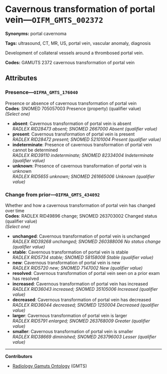 # Cavernous transformation of portal vein—`OIFM_GMTS_002372`

**Synonyms:** portal cavernoma

**Tags:** ultrasound, CT, MR, US, portal vein, vascular anomaly, diagnosis

Development of collateral vessels around a thrombosed portal vein.

**Codes:** GAMUTS 2372 cavernous transformation of portal vein

## Attributes

### Presence—`OIFMA_GMTS_176040`

Presence or absence of cavernous transformation of portal vein  
**Codes**: SNOMED 705057003 Presence (property) (qualifier value)  
*(Select one)*

- **absent**: Cavernous transformation of portal vein is absent  
_RADLEX RID28473 absent; SNOMED 2667000 Absent (qualifier value)_
- **present**: Cavernous transformation of portal vein is present  
_RADLEX RID28472 present; SNOMED 52101004 Present (qualifier value)_
- **indeterminate**: Presence of cavernous transformation of portal vein cannot be determined  
_RADLEX RID39110 indeterminate; SNOMED 82334004 Indeterminate (qualifier value)_
- **unknown**: Presence of cavernous transformation of portal vein is unknown  
_RADLEX RID5655 unknown; SNOMED 261665006 Unknown (qualifier value)_

### Change from prior—`OIFMA_GMTS_434092`

Whether and how a cavernous transformation of portal vein has changed over time  
**Codes**: RADLEX RID49896 change; SNOMED 263703002 Changed status (qualifier value)  
*(Select one)*

- **unchanged**: Cavernous transformation of portal vein is unchanged  
_RADLEX RID39268 unchanged; SNOMED 260388006 No status change (qualifier value)_
- **stable**: Cavernous transformation of portal vein is stable  
_RADLEX RID5734 stable; SNOMED 58158008 Stable (qualifier value)_
- **new**: Cavernous transformation of portal vein is new  
_RADLEX RID5720 new; SNOMED 7147002 New (qualifier value)_
- **resolved**: Cavernous transformation of portal vein seen on a prior exam has resolved  
- **increased**: Cavernous transformation of portal vein has increased  
_RADLEX RID36043 increased; SNOMED 35105006 Increased (qualifier value)_
- **decreased**: Cavernous transformation of portal vein has decreased  
_RADLEX RID36044 decreased; SNOMED 1250004 Decreased (qualifier value)_
- **larger**: Cavernous transformation of portal vein is larger  
_RADLEX RID5791 enlarged; SNOMED 263768009 Greater (qualifier value)_
- **smaller**: Cavernous transformation of portal vein is smaller  
_RADLEX RID38669 diminished; SNOMED 263796003 Lesser (qualifier value)_

---

**Contributors**

- [Radiology Gamuts Ontology](https://gamuts.net/) (GMTS)